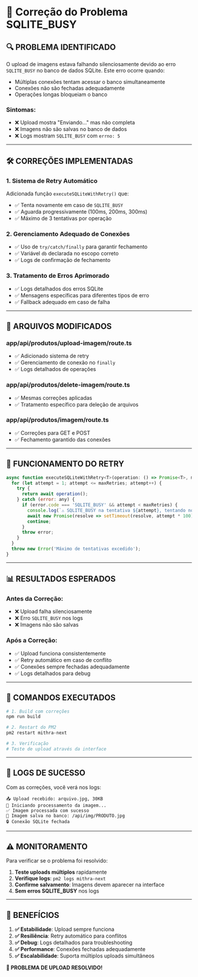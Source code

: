 # 🔧 Correção do Problema SQLITE_BUSY

## 🔍 **PROBLEMA IDENTIFICADO**

O upload de imagens estava falhando silenciosamente devido ao erro `SQLITE_BUSY` no banco de dados SQLite. Este erro ocorre quando:

- Múltiplas conexões tentam acessar o banco simultaneamente
- Conexões não são fechadas adequadamente
- Operações longas bloqueiam o banco

### **Sintomas:**
- ❌ Upload mostra "Enviando..." mas não completa
- ❌ Imagens não são salvas no banco de dados
- ❌ Logs mostram `SQLITE_BUSY` com `errno: 5`

---

## 🛠️ **CORREÇÕES IMPLEMENTADAS**

### **1. Sistema de Retry Automático**
Adicionada função `executeSQLiteWithRetry()` que:
- ✅ Tenta novamente em caso de `SQLITE_BUSY`
- ✅ Aguarda progressivamente (100ms, 200ms, 300ms)
- ✅ Máximo de 3 tentativas por operação

### **2. Gerenciamento Adequado de Conexões**
- ✅ Uso de `try/catch/finally` para garantir fechamento
- ✅ Variável `db` declarada no escopo correto
- ✅ Logs de confirmação de fechamento

### **3. Tratamento de Erros Aprimorado**
- ✅ Logs detalhados dos erros SQLite
- ✅ Mensagens específicas para diferentes tipos de erro
- ✅ Fallback adequado em caso de falha

---

## 📂 **ARQUIVOS MODIFICADOS**

### **app/api/produtos/upload-imagem/route.ts**
- ✅ Adicionado sistema de retry
- ✅ Gerenciamento de conexão no `finally`
- ✅ Logs detalhados de operações

### **app/api/produtos/delete-imagem/route.ts**
- ✅ Mesmas correções aplicadas
- ✅ Tratamento específico para deleção de arquivos

### **app/api/produtos/imagem/route.ts**
- ✅ Correções para GET e POST
- ✅ Fechamento garantido das conexões

---

## 🔧 **FUNCIONAMENTO DO RETRY**

```javascript
async function executeSQLiteWithRetry<T>(operation: () => Promise<T>, maxRetries: number = 3): Promise<T> {
  for (let attempt = 1; attempt <= maxRetries; attempt++) {
    try {
      return await operation();
    } catch (error: any) {
      if (error.code === 'SQLITE_BUSY' && attempt < maxRetries) {
        console.log(`⚠️ SQLITE_BUSY na tentativa ${attempt}, tentando novamente em ${attempt * 100}ms...`);
        await new Promise(resolve => setTimeout(resolve, attempt * 100));
        continue;
      }
      throw error;
    }
  }
  throw new Error('Máximo de tentativas excedido');
}
```

---

## 📊 **RESULTADOS ESPERADOS**

### **Antes da Correção:**
- ❌ Upload falha silenciosamente
- ❌ Erro `SQLITE_BUSY` nos logs
- ❌ Imagens não são salvas

### **Após a Correção:**
- ✅ Upload funciona consistentemente
- ✅ Retry automático em caso de conflito
- ✅ Conexões sempre fechadas adequadamente
- ✅ Logs detalhados para debug

---

## 🚀 **COMANDOS EXECUTADOS**

```bash
# 1. Build com correções
npm run build

# 2. Restart do PM2
pm2 restart mithra-next

# 3. Verificação
# Teste de upload através da interface
```

---

## 📝 **LOGS DE SUCESSO**

Com as correções, você verá nos logs:
```
📤 Upload recebido: arquivo.jpg, 30KB
🔄 Iniciando processamento da imagem...
✅ Imagem processada com sucesso
💾 Imagem salva no banco: /api/img/PRODUTO.jpg
🔒 Conexão SQLite fechada
```

---

## ⚠️ **MONITORAMENTO**

Para verificar se o problema foi resolvido:

1. **Teste uploads múltiplos** rapidamente
2. **Verifique logs**: `pm2 logs mithra-next`
3. **Confirme salvamento**: Imagens devem aparecer na interface
4. **Sem erros SQLITE_BUSY** nos logs

---

## 🎯 **BENEFÍCIOS**

1. **✅ Estabilidade**: Upload sempre funciona
2. **✅ Resiliência**: Retry automático para conflitos
3. **✅ Debug**: Logs detalhados para troubleshooting
4. **✅ Performance**: Conexões fechadas adequadamente
5. **✅ Escalabilidade**: Suporta múltiplos uploads simultâneos

**🎉 PROBLEMA DE UPLOAD RESOLVIDO!** 
